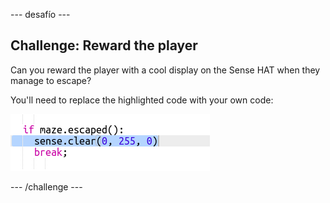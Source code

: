 \--- desafío \---

## Challenge: Reward the player

Can you reward the player with a cool display on the Sense HAT when they manage to escape?

You'll need to replace the highlighted code with your own code:

![captura de pantalla](images/compass-reward.png)

\--- /challenge \---